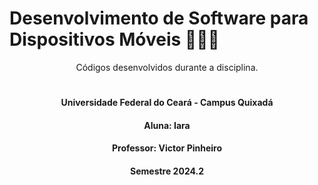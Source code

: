 # Desenvolvimento de Software para Dispositivos Móveis 👩🏻‍💻
<p align="center">Códigos desenvolvidos durante a disciplina.</p>

#
<h4 align="center">Universidade Federal do Ceará - Campus Quixadá</h4>

<h4 align="center">Aluna: Iara</h4>

<h4 align="center">Professor: Victor Pinheiro</h4>

<h4 align="center">Semestre 2024.2</h4>
